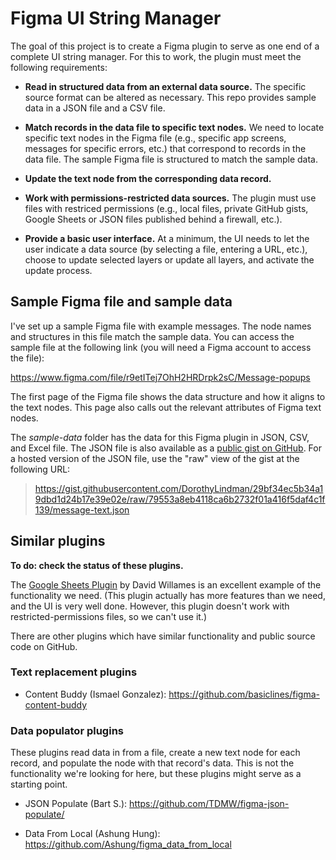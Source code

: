 # Figma UI String Manager

The goal of this project is to create a Figma plugin to serve as one end
of a complete UI string manager. For this to work, the plugin must meet
the following requirements:

* __Read in structured data from an external data source.__
    The specific source format can be altered as necessary. This repo provides
    sample data in a JSON file and a CSV file. 

* __Match records in the data file to specific text nodes.__
   We need to locate specific text nodes in the Figma file (e.g., specific
   app screens, messages for specific errors, etc.) that correspond
   to records in the data file. The sample Figma file is structured
   to match the sample data.

* __Update the text node from the corresponding data record.__

* __Work with permissions-restricted data sources.__
    The plugin must use files with restriced permissions (e.g., local files,
    private GitHub gists, Google Sheets or JSON files published behind a
    firewall, etc.). 

* __Provide a basic user interface.__
    At a minimum, the UI needs to let the user indicate a data source
    (by selecting a file, entering a URL, etc.), choose to update selected
    layers or update all layers, and activate the update process.

## Sample Figma file and sample data

I've set up a sample Figma file with example messages. The node names and 
structures in this file match the sample data. You can access the sample
file at the following link (you will need a Figma account to access the file):

https://www.figma.com/file/r9etITej7OhH2HRDrpk2sC/Message-popups

The first page of the Figma file shows the data structure and how it aligns
to the text nodes. This page also calls out the relevant attributes of
Figma text nodes.

The _sample-data_ folder has the data for this Figma plugin in JSON, CSV,
and Excel file. The JSON file is also available as a [public gist on GitHub](https://gist.github.com/DorothyLindman/29bf34ec5b34a19dbd1d24b17e39e02e). For a
hosted version of the JSON file, use the "raw" view of the gist at the 
following URL: 

> <https://gist.githubusercontent.com/DorothyLindman/29bf34ec5b34a19dbd1d24b17e39e02e/raw/79553a8eb4118ca6b2732f01a416f5daf4c1f139/message-text.json>


## Similar plugins

__To do: check the status of these plugins.__

The [Google Sheets Plugin](https://www.figma.com/c/plugin/735770583268406934/Google-Sheets-Sync) by David Willames is an excellent
    example of the functionality we need. (This plugin actually has more
    features than we need, and the UI is very well done. However, this
    plugin doesn't work with restricted-permissions files, so we can't use it.)

There are other plugins which have similar functionality and public source
code on GitHub.

### Text replacement plugins

* Content Buddy (Ismael Gonzalez): <https://github.com/basiclines/figma-content-buddy>

### Data populator plugins

These plugins read data in from a file, create a new text node for each
record, and populate the node with that record's data. This is not the
functionality we're looking for here, but these plugins might serve as a
starting point.

* JSON Populate (Bart S.): <https://github.com/TDMW/figma-json-populate/>

* Data From Local (Ashung Hung): <https://github.com/Ashung/figma_data_from_local>
